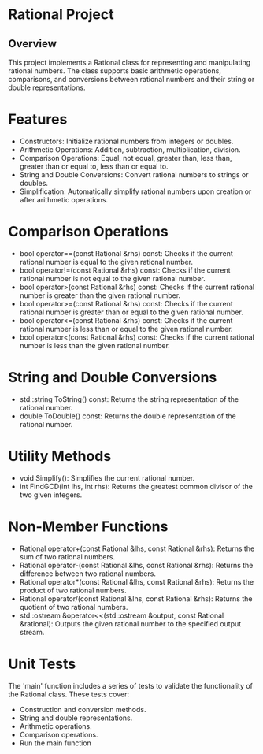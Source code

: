 # Rational Project
## Overview
This project implements a Rational class for representing and manipulating rational numbers. The class supports basic arithmetic operations, comparisons, and conversions between rational numbers and their string or double representations.

# Features
- Constructors: Initialize rational numbers from integers or doubles.
- Arithmetic Operations: Addition, subtraction, multiplication, division.
- Comparison Operations: Equal, not equal, greater than, less than, greater than or equal to, less than or equal to.
- String and Double Conversions: Convert rational numbers to strings or doubles.
- Simplification: Automatically simplify rational numbers upon creation or after arithmetic operations.

# Comparison Operations
- bool operator==(const Rational &rhs) const: Checks if the current rational number is equal to the given rational number.
- bool operator!=(const Rational &rhs) const: Checks if the current rational number is not equal to the given rational number.
- bool operator>(const Rational &rhs) const: Checks if the current rational number is greater than the given rational number.
- bool operator>=(const Rational &rhs) const: Checks if the current rational number is greater than or equal to the given rational number.
- bool operator<=(const Rational &rhs) const: Checks if the current rational number is less than or equal to the given rational number.
- bool operator<(const Rational &rhs) const: Checks if the current rational number is less than the given rational number.

# String and Double Conversions
- std::string ToString() const: Returns the string representation of the rational number.
- double ToDouble() const: Returns the double representation of the rational number.

# Utility Methods
- void Simplify(): Simplifies the current rational number.
- int FindGCD(int lhs, int rhs): Returns the greatest common divisor of the two given integers.

# Non-Member Functions
- Rational operator+(const Rational &lhs, const Rational &rhs): Returns the sum of two rational numbers.
- Rational operator-(const Rational &lhs, const Rational &rhs): Returns the difference between two rational numbers.
- Rational operator*(const Rational &lhs, const Rational &rhs): Returns the product of two rational numbers.
- Rational operator/(const Rational &lhs, const Rational &rhs): Returns the quotient of two rational numbers.
- std::ostream &operator<<(std::ostream &output, const Rational &rational): Outputs the given rational number to the specified output stream.

# Unit Tests
The 'main' function includes a series of tests to validate the functionality of the Rational class. These tests cover:
- Construction and conversion methods.
- String and double representations.
- Arithmetic operations.
- Comparison operations.
- Run the main function 
